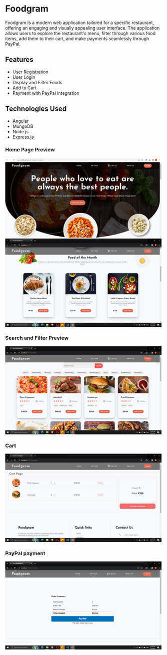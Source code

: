 # Foodgram

Foodgram is a modern web application tailored for a specific restaurant, offering an engaging and visually appealing user interface. The application allows users to explore the restaurant's menu, filter through various food items, add them to their cart, and make payments seamlessly through PayPal.

## Features

- User Registration
- User Login
- Display and Filter Foods
- Add to Cart
- Payment with PayPal Integration

## Technologies Used

- Angular
- MongoDB
- Node.js
- Express.js


### Home Page Preview
<img src="screenshots/foodgram1.png" width="500">
<img src="screenshots/foodgram2.png" width="500">

### Search and Filter Preview
<img src="screenshots/foodgram3.png" width="500">

### Cart
<img src="screenshots/foodgram4.png" width="500">

### PayPal payment
<img src="screenshots/foodgram5.png" width="500">

